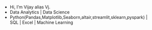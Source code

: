 - Hi, I’m Vijay alias Vj.
- Data Analytics | Data Science
- Python(Pandas,Matplotlib,Seaborn,altair,streamlit,sklearn,pyspark) | SQL | Excel | Machine Learning

<!---
S-Vijay-vj/S-Vijay-vj is a ✨ special ✨ repository because its `README.md` (this file) appears on your GitHub profile.
You can click the Preview link to take a look at your changes.
--->
